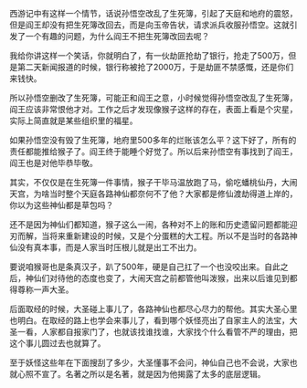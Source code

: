 
西游记中有这样一个情节，话说孙悟空改乱了生死簿，引起了天庭和地府的震怒，但是阎王却没有把生死簿改回去，而是向玉帝告状，请求派兵收服孙悟空。这就引发了一个有趣的问题，为什么阎王不把生死簿改回去呢？

我给你讲这样一个笑话，你就明白了，有一伙劫匪抢劫了银行，抢走了500万，但是第二天新闻报道的时候，银行称被抢了2000万，于是劫匪不禁感慨，还是你们来钱快。

所以孙悟空删改了生死簿，可能正和阎王之意，小时候觉得孙悟空改乱了生死簿，阎王应该非常恨他才对。工作之后才发现像猴子这样的存在，表面上看是个灾星，实际上简直就是某些组织里的福星。

如果孙悟空没有毁了生死簿，地府里500多年的烂账该怎么平？这下好了，所有的责任都能推给猴子了。阎王终于能睡个好觉了。所以后来孙悟空有事找到了阎王，阎王也是对他毕恭毕敬。

其实，不仅仅是在生死簿一件事情，猴子干毕马温放跑了马，偷吃蟠桃仙丹，大闹天宫，为啥当时整个天庭各路神仙都奈何不了他？大家都是修仙渡劫得道上岸的，你以为这些神仙都是草包吗？

还不是因为神仙们都知道，猴子这么一闹，各种对不上的账和历史遗留问题都能迎刃而解，当将来重新建设的时候，又是个分蛋糕的大工程。所以不是当时的各路神仙没有真本事，而是人家当时压根儿就是出工不出力。

要说咱猴哥也是条真汉子，趴了500年，硬是自己扛了一个也没咬出来。自此之后，神仙们对待他的态度也变了，大闹天宫之前都管他叫泼猴，出来以后谁见到都得尊称一声大圣。

后面取经的时候，大圣碰上事儿了，各路神仙也都尽心尽力的帮他。其实大圣心里也明白。在取经的路上也学会来事儿了，看到哪个妖怪亮出了自家主人的法宝，大圣一看，人家都自报家门了，也就该找谁找谁，大家找个什么看管不严的理由，把这个事儿圆过去也就算了。

至于妖怪这些年在下面搜刮了多少，大圣懂事不会问，神仙自己也不会说，大家也就心照不宣了。名著之所以是名著，就是因为他揭露了太多的底层逻辑。